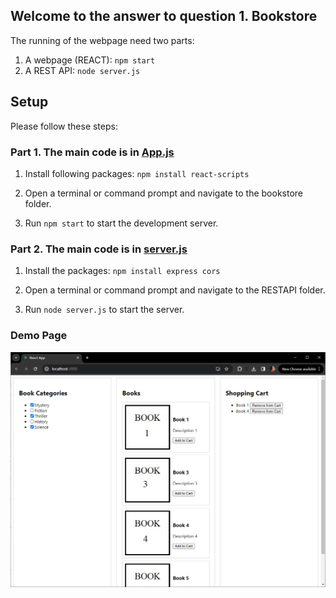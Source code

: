 ## Welcome to the answer to question 1. Bookstore

The running of the webpage need two parts: 
1. A webpage (REACT): `npm start`
2. A REST API: `node server.js`

## Setup
Please follow these steps:
### Part 1. The main code is in [App.js](bookstore/src/App.js)

1. Install following packages: `npm install react-scripts`

2. Open a terminal or command prompt and navigate to the bookstore folder.

3. Run `npm start` to start the development server.


### Part 2. The main code is in [server.js](RESTAPI/server.js)

1. Install the packages: `npm install express cors`

2. Open a terminal or command prompt and navigate to the RESTAPI folder.

3. Run `node server.js` to start the server.

### Demo Page

![Demo](bookstore/public/demopage.png)
